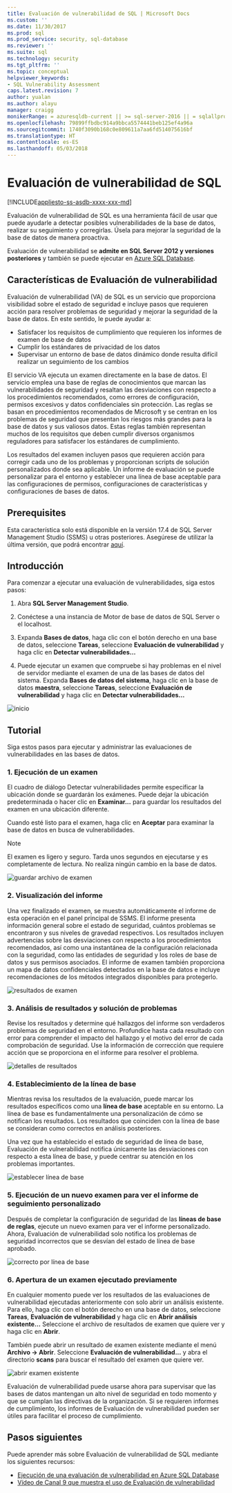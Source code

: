 ```yaml
---
title: Evaluación de vulnerabilidad de SQL | Microsoft Docs
ms.custom: ''
ms.date: 11/30/2017
ms.prod: sql
ms.prod_service: security, sql-database
ms.reviewer: ''
ms.suite: sql
ms.technology: security
ms.tgt_pltfrm: ''
ms.topic: conceptual
helpviewer_keywords:
- SQL Vulnerability Assessment
caps.latest.revision: 7
author: yualan
ms.author: alayu
manager: craigg
monikerRange: = azuresqldb-current || >= sql-server-2016 || = sqlallproducts-allversions
ms.openlocfilehash: 79899ffbdbc914a9bbca5574441beb125ef4a96a
ms.sourcegitcommit: 1740f3090b168c0e809611a7aa6fd514075616bf
ms.translationtype: HT
ms.contentlocale: es-ES
ms.lasthandoff: 05/03/2018
---
```

# <a name="sql-vulnerability-assessment"></a>Evaluación de vulnerabilidad de SQL

[!INCLUDE[appliesto-ss-asdb-xxxx-xxx-md](../../includes/appliesto-ss-asdb-xxxx-xxx-md.md)]

Evaluación de vulnerabilidad de SQL es una herramienta fácil de usar que puede ayudarle a detectar posibles vulnerabilidades de la base de datos, realizar su seguimiento y corregirlas. Úsela para mejorar la seguridad de la base de datos de manera proactiva.

Evaluación de vulnerabilidad se **admite en SQL Server 2012 y versiones posteriores** y también se puede ejecutar en [Azure SQL Database](https://docs.microsoft.com/en-us/azure/sql-database/sql-vulnerability-assessment).

## <a name="vulnerability-assessment-features"></a>Características de Evaluación de vulnerabilidad
Evaluación de vulnerabilidad (VA) de SQL es un servicio que proporciona visibilidad sobre el estado de seguridad e incluye pasos que requieren acción para resolver problemas de seguridad y mejorar la seguridad de la base de datos. En este sentido, le puede ayudar a:
- Satisfacer los requisitos de cumplimiento que requieren los informes de examen de base de datos 
- Cumplir los estándares de privacidad de los datos
- Supervisar un entorno de base de datos dinámico donde resulta difícil realizar un seguimiento de los cambios

El servicio VA ejecuta un examen directamente en la base de datos. El servicio emplea una base de reglas de conocimientos que marcan las vulnerabilidades de seguridad y resaltan las desviaciones con respecto a los procedimientos recomendados, como errores de configuración, permisos excesivos y datos confidenciales sin protección. Las reglas se basan en procedimientos recomendados de Microsoft y se centran en los problemas de seguridad que presentan los riesgos más grandes para la base de datos y sus valiosos datos. Estas reglas también representan muchos de los requisitos que deben cumplir diversos organismos reguladores para satisfacer los estándares de cumplimiento.

Los resultados del examen incluyen pasos que requieren acción para corregir cada uno de los problemas y proporcionan scripts de solución personalizados donde sea aplicable. Un informe de evaluación se puede personalizar para el entorno y establecer una línea de base aceptable para las configuraciones de permisos, configuraciones de características y configuraciones de bases de datos. 

## <a name="prerequisites"></a>Prerequisites
Esta característica solo está disponible en la versión 17.4 de SQL Server Management Studio (SSMS) u otras posteriores. Asegúrese de utilizar la última versión, que podrá encontrar [aquí](https://docs.microsoft.com/en-us/sql/ssms/download-sql-server-management-studio-ssms).

## <a name="getting-started"></a>Introducción
Para comenzar a ejecutar una evaluación de vulnerabilidades, siga estos pasos:
   1.   Abra **SQL Server Management Studio**.

   2.   Conéctese a una instancia de Motor de base de datos de SQL Server o el localhost.

   3.   Expanda **Bases de datos**, haga clic con el botón derecho en una base de datos, seleccione **Tareas**, seleccione **Evaluación de vulnerabilidad** y haga clic en **Detectar vulnerabilidades...**

   4.   Puede ejecutar un examen que compruebe si hay problemas en el nivel de servidor mediante el examen de una de las bases de datos del sistema. Expanda **Bases de datos del sistema**, haga clic en la base de datos **maestra**, seleccione **Tareas**, seleccione **Evaluación de vulnerabilidad** y haga clic en **Detectar vulnerabilidades...**

   ![inicio](media/sql-vulnerability-assessment/1-SSMSGetStarted.png)

## <a name="tutorial"></a>Tutorial
Siga estos pasos para ejecutar y administrar las evaluaciones de vulnerabilidades en las bases de datos.

### <a name="1-run-a-scan"></a>1. Ejecución de un examen

El cuadro de diálogo Detectar vulnerabilidades permite especificar la ubicación donde se guardarán los exámenes. Puede dejar la ubicación predeterminada o hacer clic en **Examinar...** para guardar los resultados del examen en una ubicación diferente.

Cuando esté listo para el examen, haga clic en **Aceptar** para examinar la base de datos en busca de vulnerabilidades.

  > [!NOTE]   
  > El examen es ligero y seguro. Tarda unos segundos en ejecutarse y es completamente de lectura. No realiza ningún cambio en la base de datos.

![guardar archivo de examen](media/sql-vulnerability-assessment/2-ssmssavescanfile.png)

### <a name="2-view-the-report"></a>2. Visualización del informe

Una vez finalizado el examen, se muestra automáticamente el informe de esta operación en el panel principal de SSMS. El informe presenta información general sobre el estado de seguridad, cuántos problemas se encontraron y sus niveles de gravedad respectivos. Los resultados incluyen advertencias sobre las desviaciones con respecto a los procedimientos recomendados, así como una instantánea de la configuración relacionada con la seguridad, como las entidades de seguridad y los roles de base de datos y sus permisos asociados. El informe de examen también proporciona un mapa de datos confidenciales detectados en la base de datos e incluye recomendaciones de los métodos integrados disponibles para protegerlo.

![resultados de examen](media/sql-vulnerability-assessment/3-ssmsscanresults.png)

### <a name="3-analyze-the-results-and-resolve-issues"></a>3. Análisis de resultados y solución de problemas

Revise los resultados y determine qué hallazgos del informe son verdaderos problemas de seguridad en el entorno. Profundice hasta cada resultado con error para comprender el impacto del hallazgo y el motivo del error de cada comprobación de seguridad. Use la información de corrección que requiere acción que se proporciona en el informe para resolver el problema.

![detalles de resultados](media/sql-vulnerability-assessment/4-ssmsresultdetails.png)

### <a name="4-set-your-baseline"></a>4. Establecimiento de la línea de base

Mientras revisa los resultados de la evaluación, puede marcar los resultados específicos como una **línea de base** aceptable en su entorno. La línea de base es fundamentalmente una personalización de cómo se notifican los resultados. Los resultados que coinciden con la línea de base se consideran como correctos en análisis posteriores. 

Una vez que ha establecido el estado de seguridad de línea de base, Evaluación de vulnerabilidad notifica únicamente las desviaciones con respecto a esta línea de base, y puede centrar su atención en los problemas importantes.

![establecer línea de base](media/sql-vulnerability-assessment/5-ssmssetbaseline.png)

### <a name="5-run-a-new-scan-to-see-your-customized-tracking-report"></a>5. Ejecución de un nuevo examen para ver el informe de seguimiento personalizado

Después de completar la configuración de seguridad de las **líneas de base de reglas**, ejecute un nuevo examen para ver el informe personalizado. Ahora, Evaluación de vulnerabilidad solo notifica los problemas de seguridad incorrectos que se desvían del estado de línea de base aprobado.

![correcto por línea de base](media/sql-vulnerability-assessment/6-ssmspassperbaseline.png)

### <a name="6-open-a-previously-run-scan"></a>6. Apertura de un examen ejecutado previamente

En cualquier momento puede ver los resultados de las evaluaciones de vulnerabilidad ejecutadas anteriormente con solo abrir un análisis existente. Para ello, haga clic con el botón derecho en una base de datos, seleccione **Tareas**, **Evaluación de vulnerabilidad** y haga clic en **Abrir análisis existente…**  Seleccione el archivo de resultados de examen que quiere ver y haga clic en **Abrir**. 

También puede abrir un resultado de examen existente mediante el menú **Archivo -> Abrir**. Seleccione **Evaluación de vulnerabilidad...** y abra el directorio **scans** para buscar el resultado del examen que quiere ver.

![abrir examen existente](media/sql-vulnerability-assessment/7-ssmsopenexistingscan.png)

Evaluación de vulnerabilidad puede usarse ahora para supervisar que las bases de datos mantengan un alto nivel de seguridad en todo momento y que se cumplan las directivas de la organización. Si se requieren informes de cumplimiento, los informes de Evaluación de vulnerabilidad pueden ser útiles para facilitar el proceso de cumplimiento.
  
## <a name="next-steps"></a>Pasos siguientes
Puede aprender más sobre Evaluación de vulnerabilidad de SQL mediante los siguientes recursos:
- [Ejecución de una evaluación de vulnerabilidad en Azure SQL Database](https://docs.microsoft.com/en-us/azure/sql-database/sql-vulnerability-assessment) 
- [Vídeo de Canal 9 que muestra el uso de Evaluación de vulnerabilidad](https://channel9.msdn.com/Shows/Data-Exposed/Track-and-remediate-potential-database-vulnerabilities-with-SQL-Vulnerability-Assessment)
  
